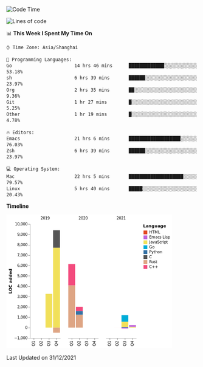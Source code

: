 <!--START_SECTION:waka-->
![Code Time](http://img.shields.io/badge/Code%20Time-541%20hrs%2044%20mins-blue)

![Lines of code](https://img.shields.io/badge/From%20Hello%20World%20I%27ve%20Written-22%20Thousand%20lines%20of%20code-blue)

📊 **This Week I Spent My Time On** 

```text
⌚︎ Time Zone: Asia/Shanghai

💬 Programming Languages: 
Go                       14 hrs 46 mins      █████████████░░░░░░░░░░░░   53.18% 
sh                       6 hrs 39 mins       ██████░░░░░░░░░░░░░░░░░░░   23.97% 
Org                      2 hrs 35 mins       ██░░░░░░░░░░░░░░░░░░░░░░░   9.36% 
Git                      1 hr 27 mins        █░░░░░░░░░░░░░░░░░░░░░░░░   5.25% 
Other                    1 hr 19 mins        █░░░░░░░░░░░░░░░░░░░░░░░░   4.78%

🔥 Editors: 
Emacs                    21 hrs 6 mins       ███████████████████░░░░░░   76.03% 
Zsh                      6 hrs 39 mins       ██████░░░░░░░░░░░░░░░░░░░   23.97%

💻 Operating System: 
Mac                      22 hrs 5 mins       ████████████████████░░░░░   79.57% 
Linux                    5 hrs 40 mins       █████░░░░░░░░░░░░░░░░░░░░   20.43%

```

**Timeline**

![Chart not found](https://raw.githubusercontent.com/nasen23/nasen23/master/charts/bar_graph.png) 


 Last Updated on 31/12/2021
<!--END_SECTION:waka-->
